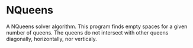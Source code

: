 NQueens
=======

A NQueens solver algorithm. This program finds empty spaces for a given number of queens. The queens do not intersect with other queens diagonally, horizontally, nor verticaly.
